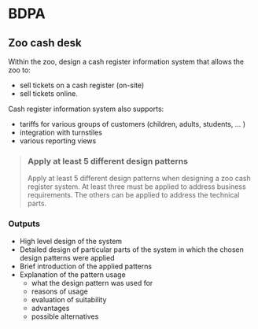 # BDPA

## Zoo cash desk
Within the zoo, design a cash register information system that allows the zoo to:
- sell tickets on a cash register (on-site)
- sell tickets online.

Cash register information system also supports:
- tariffs for various groups of customers (children, adults, students, ... )
- integration with turnstiles
- various reporting views

> ### Apply at least 5 different design patterns
> Apply at least 5 different design patterns when designing a zoo cash register system. At least three must be applied to address business requirements. The others can be applied to address the technical parts.

### Outputs
+ High level design of the system
+ Detailed design of particular parts of the system in which the chosen design patterns were applied
+ Brief introduction of the applied patterns
+ Explanation of the pattern usage
  + what the design pattern was used for
  + reasons of usage
  + evaluation of suitability
  + advantages
  + possible alternatives
